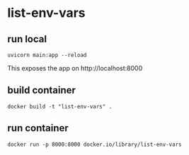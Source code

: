 # list-env-vars

## run local
```
uvicorn main:app --reload
```
This exposes the app on http://localhost:8000

## build container
```
docker build -t "list-env-vars" .
```

## run container
```
docker run -p 8000:8000 docker.io/library/list-env-vars
```

